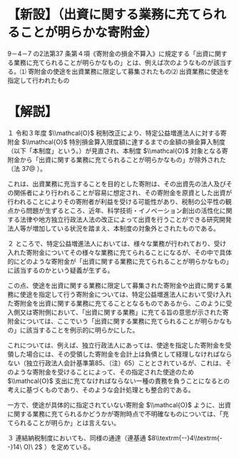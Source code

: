 # 【新設】（出資に関する業務に充てられることが明らかな寄附金）

9－4－7 の2法第37 条第４項《寄附金の損金不算入》に規定する「出資に関する業務に充てられることが明らかなもの」とは、例えば次のようなものが該当する。⑴ 寄附金の使途を出資業務に限定して募集されたもの⑵ 出資業務に使途を指定して行われたもの

# 【解説】

１ 令和３年度 $\\mathcal{O}$ 税制改正により、特定公益増進法人に対する寄附金 $\\mathcal{O}$ 特別損金算入限度額に達するまでの金額の損金算入制度（以下「本制度」という。）が見直され、本制度 $\\mathcal{O}$ 対象となる寄附金から「出資に関する業務に充てられることが明らかなもの」が除外された（法 $37@$ ）。

これは、出資業務に充当することを目的とした寄附は、その出資先の法人及びその関係者により行われることが容易に想定され、その寄附金を原資とした出資が行われることによりその寄附者が利益を受ける可能性があり、税制の公平性の観点から問題が生ずるところ、近年、科学技術・イノベーション創出の活性化に関する法律や地方独立行政法人法の改正によって出資を行うことができる研究開発法人等が増加している状況を踏まえ、本制度の対象外とされたものである。

２ ところで、特定公益増進法人においては、様々な業務が行われており、受け入れた寄附金についてその様々な業務に充てられることになるが、その中で具体的にどのような寄附金が「出資に関する業務に充てられることが明らかなもの」に該当するのかという疑義が生ずる。

この点、使途を出資に関する業務に限定して募集された寄附金や出資に関する業務に使途を指定して行う寄附金については、特定公益増進法人において受け入れた寄附金を出資に関する業務に充てることとなるものであるから、このように受入側又は寄附側において、「出資に関する業務」に充てる旨の意思が示された寄附金については、ここでいう「出資に関する業務に充てられることが明らかなもの」に該当することを例示的に明らかにした。

これについては、例えば、独立行政法人にあっては、使途を指定した寄附金を受領した場合には、その受領した寄附金を会計上は負債として経理しなければならない（独立行政法人会計基準第85、（注）65）こととされているが、これは、そのような寄附金を受けることによって、その指定された使途のため $\\mathcal{O}$ 支出に充てなければならない一種の責務を負うことになるとの考えに基づくものであり、そのような会計処理とも整合的である。

一方で、使途が具体的に指定されていない寄附金 $\\mathcal{O}$ ように、出資に関する業務に充てられるかどうかが寄附時点で不明確なものについては、「充てられることが明らか」とは言えない。

３ 連結納税制度においても、同様の通達（連基通 $8\\textrm{--}4\\textrm{--}14\ O)\ 2$ ）を定めている。